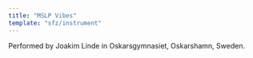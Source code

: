 ```yaml
---
title: "MSLP Vibes"
template: "sfz/instrument"
---
```


Performed by Joakim Linde in Oskarsgymnasiet, Oskarshamn, Sweden.
